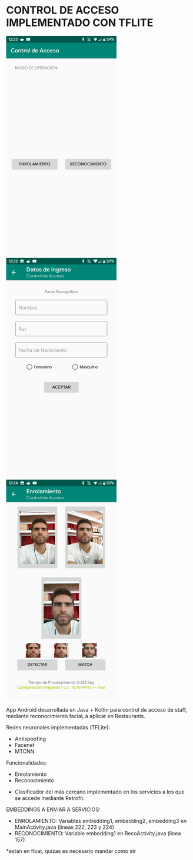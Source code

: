# CONTROL DE ACCESO IMPLEMENTADO CON TFLITE

<img src="./sc1.png" width="300"><img src="./sc2.png" width="300"><img src="./sc3.png" width="300">

App Android desarrollada en Java + Kotlin para control de acceso de staff, mediante reconocimiento facial, a aplicar en Restaurants.

Redes neuronales implementadas (TFLite):
- Antispoofing
- Facenet
- MTCNN

Funcionalidades:
- Enrolamiento
- Reconocimiento

* Clasificador del más cercano implementado en los servicios a los que se accede mediante Retrofit.

EMBEDDINGS A ENVIAR A SERVICIOS:

  - ENROLAMIENTO: Variables embedding1, embedding2, embedding3 en MainActivity.java (lineas 222, 223 y 224)
  - RECONOCIMIENTO: Variable embedding1 en RecoActivity.java (linea 157)

*están en float, quizas es necesario mandar como str
